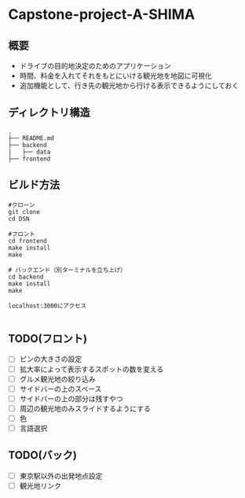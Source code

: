 # Capstone-project-A-SHIMA
## 概要
- ドライブの目的地決定のためのアプリケーション
- 時間、料金を入れてそれをもとにいける観光地を地図に可視化
- 追加機能として、行き先の観光地から行ける表示できるようにしておく

## ディレクトリ構造
```
.
├── README.md
├── backend
|   ├── data
├── frontend
```

## ビルド方法
```
#クローン
git clone 
cd DSN

#フロント
cd frontend
make install
make

# バックエンド（別ターミナルを立ち上げ）
cd backend
make install
make

localhost:3000にアクセス


```

## TODO(フロント)
- [ ] ピンの大きさの設定
- [ ] 拡大率によって表示するスポットの数を変える
- [ ] グルメ観光地の絞り込み
- [ ] サイドバーの上のスペース
- [ ] サイドバーの上の部分は残すやつ
- [ ] 周辺の観光地のみスライドするようにする
- [ ] 色
- [ ] 言語選択

## TODO(バック)
- [ ] 東京駅以外の出発地点設定
- [ ] 観光地リンク
